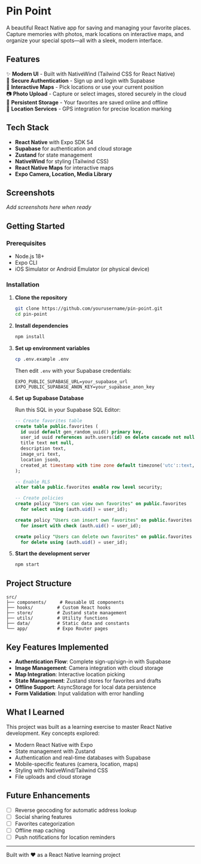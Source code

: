 # Pin Point

A beautiful React Native app for saving and managing your favorite places. Capture memories with photos, mark locations on interactive maps, and organize your special spots—all with a sleek, modern interface.

<!-- ![Pin Point Screenshot](assets/images/screenshot.png) -->

## Features

✨ **Modern UI** - Built with NativeWind (Tailwind CSS for React Native)  
🔐 **Secure Authentication** - Sign up and login with Supabase  
📍 **Interactive Maps** - Pick locations or use your current position  
📷 **Photo Upload** - Capture or select images, stored securely in the cloud  
💾 **Persistent Storage** - Your favorites are saved online and offline  
🎯 **Location Services** - GPS integration for precise location marking

## Tech Stack

- **React Native** with Expo SDK 54
- **Supabase** for authentication and cloud storage
- **Zustand** for state management
- **NativeWind** for styling (Tailwind CSS)
- **React Native Maps** for interactive maps
- **Expo Camera, Location, Media Library**

## Screenshots

_Add screenshots here when ready_

## Getting Started

### Prerequisites

- Node.js 18+
- Expo CLI
- iOS Simulator or Android Emulator (or physical device)

### Installation

1. **Clone the repository**

   ```bash
   git clone https://github.com/yourusername/pin-point.git
   cd pin-point
   ```

2. **Install dependencies**

   ```bash
   npm install
   ```

3. **Set up environment variables**

   ```bash
   cp .env.example .env
   ```

   Then edit `.env` with your Supabase credentials:

   ```
   EXPO_PUBLIC_SUPABASE_URL=your_supabase_url
   EXPO_PUBLIC_SUPABASE_ANON_KEY=your_supabase_anon_key
   ```

4. **Set up Supabase Database**

   Run this SQL in your Supabase SQL Editor:

   ```sql
   -- Create favorites table
   create table public.favorites (
     id uuid default gen_random_uuid() primary key,
     user_id uuid references auth.users(id) on delete cascade not null,
     title text not null,
     description text,
     image_uri text,
     location jsonb,
     created_at timestamp with time zone default timezone('utc'::text, now()) not null
   );

   -- Enable RLS
   alter table public.favorites enable row level security;

   -- Create policies
   create policy "Users can view own favorites" on public.favorites
     for select using (auth.uid() = user_id);

   create policy "Users can insert own favorites" on public.favorites
     for insert with check (auth.uid() = user_id);

   create policy "Users can delete own favorites" on public.favorites
     for delete using (auth.uid() = user_id);
   ```

5. **Start the development server**
   ```bash
   npm start
   ```

## Project Structure

```
src/
├── components/     # Reusable UI components
├── hooks/         # Custom React hooks
├── store/         # Zustand state management
├── utils/         # Utility functions
├── data/          # Static data and constants
└── app/           # Expo Router pages
```

## Key Features Implemented

- **Authentication Flow**: Complete sign-up/sign-in with Supabase
- **Image Management**: Camera integration with cloud storage
- **Map Integration**: Interactive location picking
- **State Management**: Zustand stores for favorites and drafts
- **Offline Support**: AsyncStorage for local data persistence
- **Form Validation**: Input validation with error handling

## What I Learned

This project was built as a learning exercise to master React Native development. Key concepts explored:

- Modern React Native with Expo
- State management with Zustand
- Authentication and real-time databases with Supabase
- Mobile-specific features (camera, location, maps)
- Styling with NativeWind/Tailwind CSS
- File uploads and cloud storage

## Future Enhancements

- [ ] Reverse geocoding for automatic address lookup
- [ ] Social sharing features
- [ ] Favorites categorization
- [ ] Offline map caching
- [ ] Push notifications for location reminders

---

Built with ❤️ as a React Native learning project
